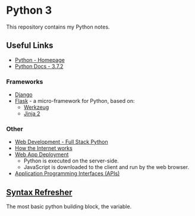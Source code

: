 # Python 3

This repository contains my Python notes.  

## Useful Links
- [Python - Homepage](https://www.python.org/)  
- [Python Docs - 3.7.2](https://docs.python.org/3/) 

### Frameworks
- [Django](https://www.djangoproject.com)
- [Flask](http://flask.pocoo.org) - a micro-framework for Python, based on:  
    - [Werkzeug](http://werkzeug.pocoo.org)
    - [Jinja 2](http://jinja.pocoo.org)  

### Other
- [Web Development - Full Stack Python](https://www.fullstackpython.com/web-development.html)
- [How the Internet works](https://thesquareplanet.com/blog/how-the-internet-works/)
- [Web App Deployment](https://www.fullstackpython.com/deployment.html)
    - Python is executed on the server-side.
    - JavaScript is downloaded to the client and run by the web browser.  
- [Application Programming Interfaces (APIs)](https://www.fullstackpython.com/application-programming-interfaces.html)

## [Syntax Refresher](./Syntax_Refresher)

The most basic python building block, the variable. 

